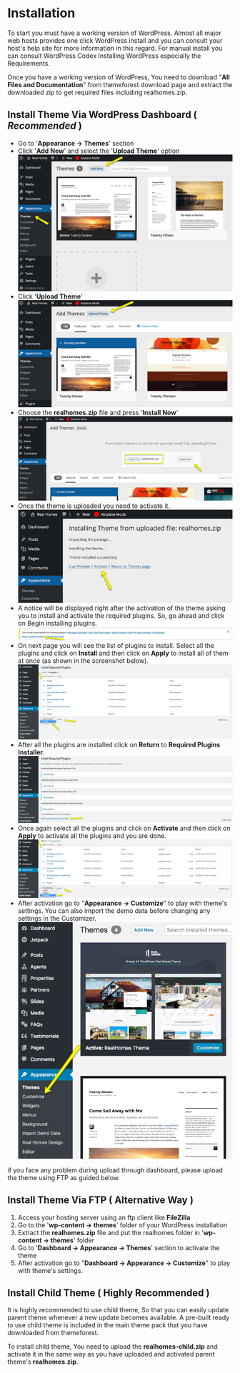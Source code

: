 # Installation

To start you must have a working version of WordPress. Almost all major web hosts provides one click WordPress install and you can consult your host's help site for more information in this regard. For manual install you can consult WordPress Codex Installing WordPress especially the Requirements.

Once you have a working version of WordPress, You need to download "**All Files and Documentation**" from themeforest download page and extract the downloaded zip to get required files including realhomes.zip.

## Install Theme Via WordPress Dashboard ( _Recommended_ )

- Go to '**Appearance → Themes**' section
- Click '**Add New**' and select the '**Upload Theme**' option 
![Screenshot](images/installation/add-new.png)
- Click '**Upload Theme**' 
![Screenshot](images/installation/upload-theme.png)
- Choose the **realhomes.zip** file and press '**Install Now**' 
![Screenshot](images/installation/realhomes-zip.png)
- Once the theme is uploaded you need to activate it. 
![Screenshot](images/installation/activate-theme.png)
- A notice will be displayed right after the activation of the theme asking you to install and activate the required plugins. So, go ahead and click on Begin installing plugins. 
![Screenshot](images/installation/begin-plugin-installation.png)
- On next page you will see the list of plugins to install. Select all the plugins and click on **Install** and then click on **Apply** to install all of them at once (as shown in the screenshot below). 
![Screenshot](images/installation/install-plugins.png)
- After all the plugins are installed click on **Return** to **Required Plugins Installer**. 
![Screenshot](images/installation/return-to-install.png)
- Once again select all the plugins and click on **Activate** and then click on **Apply** to activate all the plugins and you are done. 
![Screenshot](images/installation/activate-plugins.png)
- After activation go to "**Appearance → Customize**" to play with theme's settings. You can also import the demo data before changing any settings in the Customizer. 
![Screenshot](images/installation/customize.png)

if you face any problem during upload through dashboard, please upload the theme using FTP as guided below.

## Install Theme Via FTP ( Alternative Way )

1. Access your hosting server using an ftp client like **FileZilla**
2. Go to the '**wp-content → themes**' folder of your WordPress installation
3. Extract the **realhomes.zip** file and put the realhomes folder in '**wp-content → themes**' folder
4. Go to '**Dashboard → Appearance → Themes**' section to activate the theme
5. After activation go to "**Dashboard → Appearance → Customize**" to play with theme's settings.

## Install Child Theme ( Highly Recommended )

It is highly recommended to use child theme, So that you can easily update parent theme whenever a new update becomes available. A pre-built ready to use child theme is included in the main theme pack that you have downloaded from themeforest.


To install child theme, You need to upload the **realhomes-child.zip** and activate it in the same way as you have uploaded and activated parent theme's **realhomes.zip**.